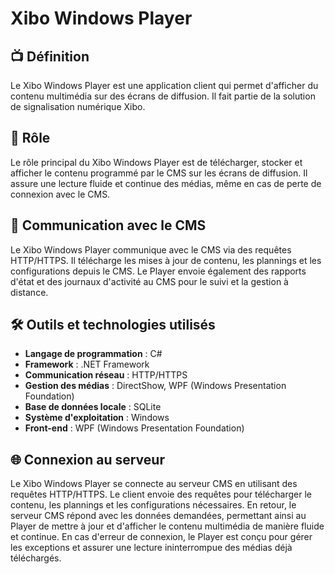 # Xibo Windows Player

## 📺 Définition
Le Xibo Windows Player est une application client qui permet d'afficher du contenu multimédia sur des écrans de diffusion. Il fait partie de la solution de signalisation numérique Xibo.

## 🎯 Rôle
Le rôle principal du Xibo Windows Player est de télécharger, stocker et afficher le contenu programmé par le CMS sur les écrans de diffusion. Il assure une lecture fluide et continue des médias, même en cas de perte de connexion avec le CMS.
## 🔄 Communication avec le CMS
Le Xibo Windows Player communique avec le CMS via des requêtes HTTP/HTTPS. Il télécharge les mises à jour de contenu, les plannings et les configurations depuis le CMS. Le Player envoie également des rapports d'état et des journaux d'activité au CMS pour le suivi et la gestion à distance.

## 🛠️ Outils et technologies utilisés
- **Langage de programmation** : C#
- **Framework** : .NET Framework
- **Communication réseau** : HTTP/HTTPS
- **Gestion des médias** : DirectShow, WPF (Windows Presentation Foundation)
- **Base de données locale** : SQLite
- **Système d'exploitation** : Windows
- **Front-end** : WPF (Windows Presentation Foundation)

## 🌐 Connexion au serveur
Le Xibo Windows Player se connecte au serveur CMS en utilisant des requêtes HTTP/HTTPS. Le client envoie des requêtes pour télécharger le contenu, les plannings et les configurations nécessaires. En retour, le serveur CMS répond avec les données demandées, permettant ainsi au Player de mettre à jour et d'afficher le contenu multimédia de manière fluide et continue. En cas d'erreur de connexion, le Player est conçu pour gérer les exceptions et assurer une lecture ininterrompue des médias déjà téléchargés.
